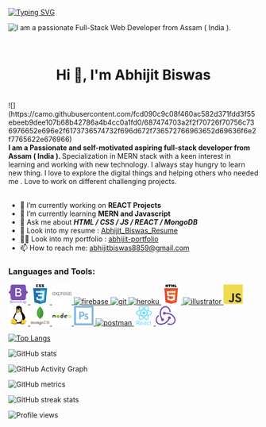 [![Typing SVG](https://readme-typing-svg.demolab.com/?lines=Welcome+To+My+Github+Profile;I+'m+A+Mern+Stack+Developer)](https://git.io/typing-svg)

![I am a passionate Full-Stack Web Developer from Assam ( India ).](https://file.mockplus.com/image/2018/09/ab8ebe26-a88f-4c14-aafb-0a12f18eada2.jpg)

<br>
<h1 align="center">Hi 👋, I'm Abhijit Biswas</h1>
<br>
![](https://camo.githubusercontent.com/fcd090c9c08f460ac582d371fdd3f55ebeeb9dee107b68b42786a4b4cc0a1fd0/687474703a2f2f70726f70756c736976652e696e2f6173736574732f696d672f736572766963652d69636f6e2f7765622e676966)
<br>
<b>I am a Passionate and self-motivated aspiring full-stack developer from Assam ( India ). </b>Specialization in MERN stack with a keen interest in learning and working with new technology. I always stay hungry to learn new thing. I love to explore the digital things and helping others who needed me . Love to work on different challenging projects.

<br>
<br>

- 🔭 I’m currently working on **REACT Projects**
- 🌱 I’m currently learning **MERN and Javascript**
- 💬 Ask me about ***HTML / CSS / JS / REACT / MongoDB***
- 📄 Look into my resume : [Abhijit_Biswas_Resume](https://drive.google.com/file/d/1jaQwBlpCLWsLddLHTDVFZWS8PvZEeAZG/view?usp=sharing)
- 👨‍💻 Look into my portfolio : [abhijit-portfolio](https://drive.google.com/file/d/1jaQwBlpCLWsLddLHTDVFZWS8PvZEeAZG/view?usp=sharing)
- 📫 How to reach me: abhijitbiswas8859@gmail.com


<h3 align="left">Languages and Tools:</h3>
<p align="left"> <a href="https://getbootstrap.com" target="_blank" rel="noreferrer"> <img src="https://raw.githubusercontent.com/devicons/devicon/master/icons/bootstrap/bootstrap-plain-wordmark.svg" alt="bootstrap" width="40" height="40"/> </a> <a href="https://www.w3schools.com/css/" target="_blank" rel="noreferrer"> <img src="https://raw.githubusercontent.com/devicons/devicon/master/icons/css3/css3-original-wordmark.svg" alt="css3" width="40" height="40"/> </a> <a href="https://expressjs.com" target="_blank" rel="noreferrer"> <img src="https://raw.githubusercontent.com/devicons/devicon/master/icons/express/express-original-wordmark.svg" alt="express" width="40" height="40"/> </a> <a href="https://firebase.google.com/" target="_blank" rel="noreferrer"> <img src="https://www.vectorlogo.zone/logos/firebase/firebase-icon.svg" alt="firebase" width="40" height="40"/> </a> <a href="https://git-scm.com/" target="_blank" rel="noreferrer"> <img src="https://www.vectorlogo.zone/logos/git-scm/git-scm-icon.svg" alt="git" width="40" height="40"/> </a> <a href="https://heroku.com" target="_blank" rel="noreferrer"> <img src="https://www.vectorlogo.zone/logos/heroku/heroku-icon.svg" alt="heroku" width="40" height="40"/> </a> <a href="https://www.w3.org/html/" target="_blank" rel="noreferrer"> <img src="https://raw.githubusercontent.com/devicons/devicon/master/icons/html5/html5-original-wordmark.svg" alt="html5" width="40" height="40"/> </a> <a href="https://www.adobe.com/in/products/illustrator.html" target="_blank" rel="noreferrer"> <img src="https://www.vectorlogo.zone/logos/adobe_illustrator/adobe_illustrator-icon.svg" alt="illustrator" width="40" height="40"/> </a> <a href="https://developer.mozilla.org/en-US/docs/Web/JavaScript" target="_blank" rel="noreferrer"> <img src="https://raw.githubusercontent.com/devicons/devicon/master/icons/javascript/javascript-original.svg" alt="javascript" width="40" height="40"/> </a> <a href="https://www.linux.org/" target="_blank" rel="noreferrer"> <img src="https://raw.githubusercontent.com/devicons/devicon/master/icons/linux/linux-original.svg" alt="linux" width="40" height="40"/> </a> <a href="https://www.mongodb.com/" target="_blank" rel="noreferrer"> <img src="https://raw.githubusercontent.com/devicons/devicon/master/icons/mongodb/mongodb-original-wordmark.svg" alt="mongodb" width="40" height="40"/> </a> <a href="https://nodejs.org" target="_blank" rel="noreferrer"> <img src="https://raw.githubusercontent.com/devicons/devicon/master/icons/nodejs/nodejs-original-wordmark.svg" alt="nodejs" width="40" height="40"/> </a> <a href="https://www.photoshop.com/en" target="_blank" rel="noreferrer"> <img src="https://raw.githubusercontent.com/devicons/devicon/master/icons/photoshop/photoshop-line.svg" alt="photoshop" width="40" height="40"/> </a> <a href="https://postman.com" target="_blank" rel="noreferrer"> <img src="https://www.vectorlogo.zone/logos/getpostman/getpostman-icon.svg" alt="postman" width="40" height="40"/> </a> <a href="https://reactjs.org/" target="_blank" rel="noreferrer"> <img src="https://raw.githubusercontent.com/devicons/devicon/master/icons/react/react-original-wordmark.svg" alt="react" width="40" height="40"/> </a> <a href="https://redux.js.org" target="_blank" rel="noreferrer"> <img src="https://raw.githubusercontent.com/devicons/devicon/master/icons/redux/redux-original.svg" alt="redux" width="40" height="40"/> </a> </p>




[![Top Langs](https://github-readme-stats.vercel.app/api/top-langs/?username=abhijitnr)](https://github.com/anuraghazra/github-readme-stats)

![GitHub stats](https://github-readme-stats.vercel.app/api?username=abhijitnr&show_icons=true&count_private=true)  

![GitHub Activity Graph](https://activity-graph.herokuapp.com/graph?username=abhijitnr)  

![GitHub metrics](https://metrics.lecoq.io/abhijitnr)  

![GitHub streak stats](https://github-readme-streak-stats.herokuapp.com/?user=abhijitnr)  

![Profile views](https://gpvc.arturio.dev/abhijitnr)  
